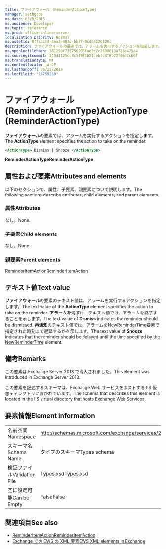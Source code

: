 ```yaml
---
title: ファイアウォール (ReminderActionType)
manager: sethgros
ms.date: 03/9/2015
ms.audience: Developer
ms.topic: reference
ms.prod: office-online-server
localization_priority: Normal
ms.assetid: 0ffcdcf4-8ea3-483c-bb7f-0cd84126120c
description: ファイアウォールの要素では、アラームを実行するアクションを指定します。
ms.openlocfilehash: 361259f733756995fae2c2c2390013a728e475a4
ms.sourcegitcommit: 34041125dc8c5f993b21cebfc4f8b72f0fd2cb6f
ms.translationtype: MT
ms.contentlocale: ja-JP
ms.lasthandoff: 06/25/2018
ms.locfileid: "19759269"
---
```

# <a name="actiontype-reminderactiontype"></a><span data-ttu-id="95ffc-103">ファイアウォール (ReminderActionType)</span><span class="sxs-lookup"><span data-stu-id="95ffc-103">ActionType (ReminderActionType)</span></span>

<span data-ttu-id="95ffc-104">**ファイアウォール**の要素では、アラームを実行するアクションを指定します。</span><span class="sxs-lookup"><span data-stu-id="95ffc-104">The **ActionType** element specifies the action to take on the reminder.</span></span> 
  
```XML
<ActionType> Dismiss | Snooze </ActionType>
```

 <span data-ttu-id="95ffc-105">**ReminderActionType**</span><span class="sxs-lookup"><span data-stu-id="95ffc-105">**ReminderActionType**</span></span>
## <a name="attributes-and-elements"></a><span data-ttu-id="95ffc-106">属性および要素</span><span class="sxs-lookup"><span data-stu-id="95ffc-106">Attributes and elements</span></span>

<span data-ttu-id="95ffc-107">以下のセクションで、属性、子要素、親要素について説明します。</span><span class="sxs-lookup"><span data-stu-id="95ffc-107">The following sections describe attributes, child elements, and parent elements.</span></span>
  
### <a name="attributes"></a><span data-ttu-id="95ffc-108">属性</span><span class="sxs-lookup"><span data-stu-id="95ffc-108">Attributes</span></span>

<span data-ttu-id="95ffc-109">なし。</span><span class="sxs-lookup"><span data-stu-id="95ffc-109">None.</span></span>
  
### <a name="child-elements"></a><span data-ttu-id="95ffc-110">子要素</span><span class="sxs-lookup"><span data-stu-id="95ffc-110">Child elements</span></span>

<span data-ttu-id="95ffc-111">なし。</span><span class="sxs-lookup"><span data-stu-id="95ffc-111">None.</span></span>
  
### <a name="parent-elements"></a><span data-ttu-id="95ffc-112">親要素</span><span class="sxs-lookup"><span data-stu-id="95ffc-112">Parent elements</span></span>

[<span data-ttu-id="95ffc-113">ReminderItemAction</span><span class="sxs-lookup"><span data-stu-id="95ffc-113">ReminderItemAction</span></span>](reminderitemaction.md)
  
## <a name="text-value"></a><span data-ttu-id="95ffc-114">テキスト値</span><span class="sxs-lookup"><span data-stu-id="95ffc-114">Text value</span></span>

<span data-ttu-id="95ffc-115">**ファイアウォール**の要素のテキスト値は、アラームを実行するアクションを指定します。</span><span class="sxs-lookup"><span data-stu-id="95ffc-115">The text value of the **ActionType** element specifies the action to take on the reminder.</span></span> <span data-ttu-id="95ffc-116">**アラームを消す**は、テキスト値では、アラームを終了することを示します。</span><span class="sxs-lookup"><span data-stu-id="95ffc-116">The text value of **Dismiss** indicates the reminder should be dismissed.</span></span> <span data-ttu-id="95ffc-117">**再通知**のテキスト値では、アラームを[NewReminderTime](newremindertime.md)要素で指定された時刻まで遅延するかを示します。</span><span class="sxs-lookup"><span data-stu-id="95ffc-117">The text value of **Snooze** indicates that the reminder should be delayed until the time specified by the [NewReminderTime](newremindertime.md) element.</span></span> 
  
## <a name="remarks"></a><span data-ttu-id="95ffc-118">備考</span><span class="sxs-lookup"><span data-stu-id="95ffc-118">Remarks</span></span>

<span data-ttu-id="95ffc-119">この要素は Exchange Server 2013 で導入されました。</span><span class="sxs-lookup"><span data-stu-id="95ffc-119">This element was introduced in Exchange Server 2013.</span></span>
  
<span data-ttu-id="95ffc-120">この要素を記述するスキーマは、Exchange Web サービスをホストする IIS 仮想ディレクトリに置かれています。</span><span class="sxs-lookup"><span data-stu-id="95ffc-120">The schema that describes this element is located in the IIS virtual directory that hosts Exchange Web Services.</span></span>
  
## <a name="element-information"></a><span data-ttu-id="95ffc-121">要素情報</span><span class="sxs-lookup"><span data-stu-id="95ffc-121">Element information</span></span>

|||
|:-----|:-----|
|<span data-ttu-id="95ffc-122">名前空間</span><span class="sxs-lookup"><span data-stu-id="95ffc-122">Namespace</span></span>  <br/> |http://schemas.microsoft.com/exchange/services/2006/types  <br/> |
|<span data-ttu-id="95ffc-123">スキーマ名</span><span class="sxs-lookup"><span data-stu-id="95ffc-123">Schema Name</span></span>  <br/> |<span data-ttu-id="95ffc-124">タイプのスキーマ</span><span class="sxs-lookup"><span data-stu-id="95ffc-124">Types schema</span></span>  <br/> |
|<span data-ttu-id="95ffc-125">検証ファイル</span><span class="sxs-lookup"><span data-stu-id="95ffc-125">Validation File</span></span>  <br/> |<span data-ttu-id="95ffc-126">Types.xsd</span><span class="sxs-lookup"><span data-stu-id="95ffc-126">Types.xsd</span></span>  <br/> |
|<span data-ttu-id="95ffc-127">空に設定可能</span><span class="sxs-lookup"><span data-stu-id="95ffc-127">Can be Empty</span></span>  <br/> |<span data-ttu-id="95ffc-128">False</span><span class="sxs-lookup"><span data-stu-id="95ffc-128">False</span></span>  <br/> |
   
## <a name="see-also"></a><span data-ttu-id="95ffc-129">関連項目</span><span class="sxs-lookup"><span data-stu-id="95ffc-129">See also</span></span>

- [<span data-ttu-id="95ffc-130">ReminderItemAction</span><span class="sxs-lookup"><span data-stu-id="95ffc-130">ReminderItemAction</span></span>](reminderitemaction.md)
- [<span data-ttu-id="95ffc-131">Exchange での EWS の XML 要素</span><span class="sxs-lookup"><span data-stu-id="95ffc-131">EWS XML elements in Exchange</span></span>](ews-xml-elements-in-exchange.md)


